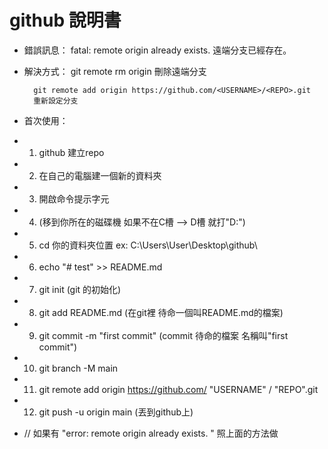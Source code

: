  # github 說明書

- 錯誤訊息：	
		fatal: remote origin already exists.
		遠端分支已經存在。

- 解決方式：	
		git remote rm origin
		刪除遠端分支

		git remote add origin https://github.com/<USERNAME>/<REPO>.git
		重新設定分支

- 首次使用：
- 1. github 建立repo
- 2. 在自己的電腦建一個新的資料夾
- 3. 開啟命令提示字元
- 4. (移到你所在的磁碟機 如果不在C槽 --> D槽 就打"D:")
- 5. cd 你的資料夾位置 ex: C:\Users\User\Desktop\github\
- 6. echo "# test" >> README.md
- 7. git init (git 的初始化)
- 8. git add README.md (在git裡 待命一個叫README.md的檔案)
- 9. git commit -m "first commit" (commit 待命的檔案 名稱叫"first commit")
- 10. git branch -M main
- 11. git remote add origin https://github.com/ "USERNAME" / "REPO".git
- 12. git push -u origin main (丟到github上)
- // 如果有 "error: remote origin already exists. " 照上面的方法做
		
